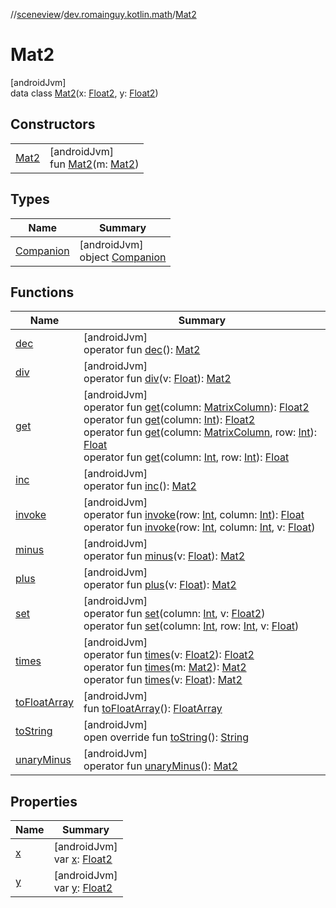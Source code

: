 //[sceneview](../../../index.md)/[dev.romainguy.kotlin.math](../index.md)/[Mat2](index.md)

# Mat2

[androidJvm]\
data class [Mat2](index.md)(x: [Float2](../-float2/index.md), y: [Float2](../-float2/index.md))

## Constructors

| | |
|---|---|
| [Mat2](-mat2.md) | [androidJvm]<br>fun [Mat2](-mat2.md)(m: [Mat2](index.md)) |

## Types

| Name | Summary |
|---|---|
| [Companion](-companion/index.md) | [androidJvm]<br>object [Companion](-companion/index.md) |

## Functions

| Name | Summary |
|---|---|
| [dec](dec.md) | [androidJvm]<br>operator fun [dec](dec.md)(): [Mat2](index.md) |
| [div](div.md) | [androidJvm]<br>operator fun [div](div.md)(v: [Float](https://kotlinlang.org/api/latest/jvm/stdlib/kotlin/-float/index.html)): [Mat2](index.md) |
| [get](get.md) | [androidJvm]<br>operator fun [get](get.md)(column: [MatrixColumn](../-matrix-column/index.md)): [Float2](../-float2/index.md)<br>operator fun [get](get.md)(column: [Int](https://kotlinlang.org/api/latest/jvm/stdlib/kotlin/-int/index.html)): [Float2](../-float2/index.md)<br>operator fun [get](get.md)(column: [MatrixColumn](../-matrix-column/index.md), row: [Int](https://kotlinlang.org/api/latest/jvm/stdlib/kotlin/-int/index.html)): [Float](https://kotlinlang.org/api/latest/jvm/stdlib/kotlin/-float/index.html)<br>operator fun [get](get.md)(column: [Int](https://kotlinlang.org/api/latest/jvm/stdlib/kotlin/-int/index.html), row: [Int](https://kotlinlang.org/api/latest/jvm/stdlib/kotlin/-int/index.html)): [Float](https://kotlinlang.org/api/latest/jvm/stdlib/kotlin/-float/index.html) |
| [inc](inc.md) | [androidJvm]<br>operator fun [inc](inc.md)(): [Mat2](index.md) |
| [invoke](invoke.md) | [androidJvm]<br>operator fun [invoke](invoke.md)(row: [Int](https://kotlinlang.org/api/latest/jvm/stdlib/kotlin/-int/index.html), column: [Int](https://kotlinlang.org/api/latest/jvm/stdlib/kotlin/-int/index.html)): [Float](https://kotlinlang.org/api/latest/jvm/stdlib/kotlin/-float/index.html)<br>operator fun [invoke](invoke.md)(row: [Int](https://kotlinlang.org/api/latest/jvm/stdlib/kotlin/-int/index.html), column: [Int](https://kotlinlang.org/api/latest/jvm/stdlib/kotlin/-int/index.html), v: [Float](https://kotlinlang.org/api/latest/jvm/stdlib/kotlin/-float/index.html)) |
| [minus](minus.md) | [androidJvm]<br>operator fun [minus](minus.md)(v: [Float](https://kotlinlang.org/api/latest/jvm/stdlib/kotlin/-float/index.html)): [Mat2](index.md) |
| [plus](plus.md) | [androidJvm]<br>operator fun [plus](plus.md)(v: [Float](https://kotlinlang.org/api/latest/jvm/stdlib/kotlin/-float/index.html)): [Mat2](index.md) |
| [set](set.md) | [androidJvm]<br>operator fun [set](set.md)(column: [Int](https://kotlinlang.org/api/latest/jvm/stdlib/kotlin/-int/index.html), v: [Float2](../-float2/index.md))<br>operator fun [set](set.md)(column: [Int](https://kotlinlang.org/api/latest/jvm/stdlib/kotlin/-int/index.html), row: [Int](https://kotlinlang.org/api/latest/jvm/stdlib/kotlin/-int/index.html), v: [Float](https://kotlinlang.org/api/latest/jvm/stdlib/kotlin/-float/index.html)) |
| [times](times.md) | [androidJvm]<br>operator fun [times](times.md)(v: [Float2](../-float2/index.md)): [Float2](../-float2/index.md)<br>operator fun [times](times.md)(m: [Mat2](index.md)): [Mat2](index.md)<br>operator fun [times](times.md)(v: [Float](https://kotlinlang.org/api/latest/jvm/stdlib/kotlin/-float/index.html)): [Mat2](index.md) |
| [toFloatArray](to-float-array.md) | [androidJvm]<br>fun [toFloatArray](to-float-array.md)(): [FloatArray](https://kotlinlang.org/api/latest/jvm/stdlib/kotlin/-float-array/index.html) |
| [toString](to-string.md) | [androidJvm]<br>open override fun [toString](to-string.md)(): [String](https://kotlinlang.org/api/latest/jvm/stdlib/kotlin/-string/index.html) |
| [unaryMinus](unary-minus.md) | [androidJvm]<br>operator fun [unaryMinus](unary-minus.md)(): [Mat2](index.md) |

## Properties

| Name | Summary |
|---|---|
| [x](x.md) | [androidJvm]<br>var [x](x.md): [Float2](../-float2/index.md) |
| [y](y.md) | [androidJvm]<br>var [y](y.md): [Float2](../-float2/index.md) |
